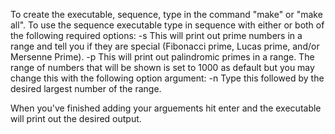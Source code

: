 To create the executable, sequence, type in the command "make" or "make all".
To use the sequence executable type in sequence with either or both of the
following required options:
-s	This will print out prime numbers in a range and tell you if they are
special (Fibonacci prime, Lucas prime, and/or Mersenne Prime).
-p	This will print out palindromic primes in a range.
The range of numbers that will be shown is set to 1000 as default but you may
change this with the following option argument:
-n	Type this followed by the desired largest number of the range.

When you've finished adding your arguements hit enter and the executable will
print out the desired output.

